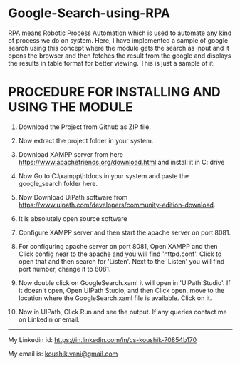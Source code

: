 # Google-Search-using-RPA
RPA means Robotic Process Automation which is used to automate any kind of process we do on system. Here, I have implemented a sample of google search using this concept where the module gets the search as input and it opens the browser and then fetches the result from the google and displays the results in table format for better viewing. This is just a sample of it.

# PROCEDURE FOR INSTALLING AND USING THE MODULE

1. Download the Project from Github as ZIP file.

2. Now extract the project folder in your system.

3. Download XAMPP server from here https://www.apachefriends.org/download.html and install it in C: drive

4. Now Go to C:\xampp\htdocs in your system and paste the google_search folder here.

5. Now Download UiPath software from https://www.uipath.com/developers/community-edition-download.

6. It is absolutely open source software

7. Configure XAMPP server and then start the apache server on port 8081.

8. For configuring apache server on port 8081, Open XAMPP and then Click config near to the apache and you will find 'httpd.conf'. Click      to open that and then search for 'Listen'. Next to the 'Listen' you will find port number, change it to 8081.

9. Now double click on GoogleSearch.xaml it will open in 'UiPath Studio'. If it doesn't open, Open UIPath Studio, and then Click open,        move to the location where the GoogleSearch.xaml file is available. Click on it.

10. Now in UIPath, Click Run and see the output. If any queries contact me on Linkedin or email.

--------------------------------------------------------------------------------------------------------------------------------------



My Linkedin id: https://in.linkedin.com/in/cs-koushik-70854b170

My email is: koushik.vani@gmail.com

